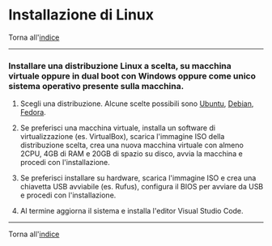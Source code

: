 # Installazione di Linux

Torna all'[indice](../toc.md)

---

### Installare una distribuzione Linux a scelta, su macchina virtuale oppure in dual boot con Windows oppure come unico sistema operativo presente sulla macchina.

1. Scegli una distribuzione. Alcune scelte possibili sono [Ubuntu](https://www.ubuntu-it.org/),
   [Debian](https://www.debian.org/index.it.html), [Fedora](https://fedoraproject.org/it/).

1. Se preferisci una macchina virtuale, installa un software di virtualizzazione (es. VirtualBox), scarica l'immagine ISO
   della distribuzione scelta, crea una nuova macchina virtuale con almeno 2CPU, 4GB di RAM e 20GB di spazio su disco,
   avvia la macchina e procedi con l'installazione.

1. Se preferisci installare su hardware, scarica l'immagine ISO e crea una chiavetta USB avviabile (es. Rufus), configura il
   BIOS per avviare da USB e procedi con l'installazione.

1. Al termine aggiorna il sistema e installa l'editor Visual Studio Code.

---

Torna all'[indice](../toc.md)
